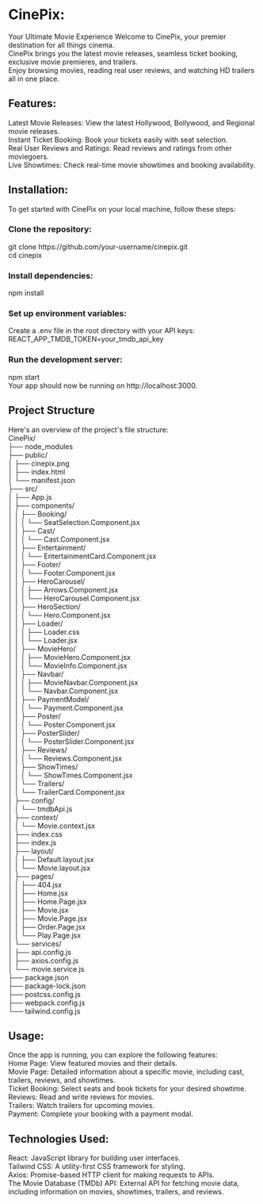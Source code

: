 <h1>CinePix:</h1>
Your Ultimate Movie Experience
Welcome to CinePix, your premier destination for all things cinema. <br>CinePix brings you the latest movie releases, seamless ticket booking, <br> exclusive movie premieres, and trailers.  <br>Enjoy browsing movies, reading real user reviews, and watching HD trailers all in one place.

<h2>Features:</h2>
Latest Movie Releases: View the latest Hollywood, Bollywood, and Regional movie releases. <br>
Instant Ticket Booking: Book your tickets easily with seat selection. <br>
Real User Reviews and Ratings: Read reviews and ratings from other moviegoers. <br>
Live Showtimes: Check real-time movie showtimes and booking availability. <br>

<h2>Installation:</h2>
To get started with CinePix on your local machine, follow these steps: <br>

<h3>Clone the repository:</h3>
git clone https://github.com/your-username/cinepix.git <br>
cd cinepix <br>

<h3>Install dependencies:</h3>
npm install <br>

<h3>Set up environment variables:</h3>
Create a .env file in the root directory with your API keys: <br>
REACT_APP_TMDB_TOKEN=your_tmdb_api_key <br>

<h3>Run the development server:</h3>
npm start <br>
Your app should now be running on http://localhost:3000. <br>

<h2>Project Structure</h2>
Here's an overview of the project's file structure: <br>
CinePix/ <br>
├── node_modules <br>
├── public/ <br>
│   ├── cinepix.png <br>
│   ├── index.html <br>
│   └── manifest.json <br>
├── src/ <br>
│   ├── App.js <br>
│   ├── components/ <br>
│   │   ├── Booking/ <br>
│   │   │   └── SeatSelection.Component.jsx <br>
│   │   ├── Cast/ <br>
│   │   │   └── Cast.Component.jsx <br>
│   │   ├── Entertainment/ <br>
│   │   │   └── EntertainmentCard.Component.jsx <br>
│   │   ├── Footer/ <br>
│   │   │   └── Footer.Component.jsx <br>
│   │   ├── HeroCarousel/ <br>
│   │   │   ├── Arrows.Component.jsx <br>
│   │   │   └── HeroCarousel.Component.jsx <br>
│   │   ├── HeroSection/ <br>
│   │   │   └── Hero.Component.jsx <br>
│   │   ├── Loader/ <br>
│   │   │   ├── Loader.css <br>
│   │   │   └── Loader.jsx <br>
│   │   ├── MovieHero/ <br>
│   │   │   ├── MovieHero.Component.jsx <br>
│   │   │   └── MovieInfo.Component.jsx <br>
│   │   ├── Navbar/ <br>
│   │   │   ├── MovieNavbar.Component.jsx <br>
│   │   │   └── Navbar.Component.jsx <br>
│   │   ├── PaymentModel/ <br>
│   │   │   └── Payment.Component.jsx <br>
│   │   ├── Poster/ <br>
│   │   │   └── Poster.Component.jsx <br>
│   │   ├── PosterSlider/ <br>
│   │   │   └── PosterSlider.Component.jsx <br>
│   │   ├── Reviews/ <br>
│   │   │   └── Reviews.Component.jsx <br>
│   │   ├── ShowTimes/ <br>
│   │   │   └── ShowTimes.Component.jsx <br>
│   │   └── Trailers/ <br>
│   │       └── TrailerCard.Component.jsx <br>
│   ├── config/ <br>
│   │   └── tmdbApi.js <br>
│   ├── context/ <br>
│   │   └── Movie.context.jsx <br>
│   ├── index.css <br>
│   ├── index.js <br>
│   ├── layout/ <br>
│   │   ├── Default.layout.jsx <br>
│   │   └── Movie.layout.jsx <br>
│   ├── pages/ <br>
│   │   ├── 404.jsx <br>
│   │   ├── Home.jsx <br>
│   │   ├── Home.Page.jsx <br>
│   │   ├── Movie.jsx <br>
│   │   ├── Movie.Page.jsx <br>
│   │   ├── Order.Page.jsx <br>
│   │   └── Play.Page.jsx <br>
│   └── services/ <br>
│       ├── api.config.js <br>
│       ├── axios.config.js <br>
│       └── movie.service.js <br>
├── package.json <br>
├── package-lock.json <br>
├── postcss.config.js <br>
├── webpack.config.js <br>
└── tailwind.config.js <br>

<h2>Usage:</h2>
Once the app is running, you can explore the following features: <br>
Home Page: View featured movies and their details. <br>
Movie Page: Detailed information about a specific movie, including cast, trailers, reviews, and showtimes. <br>
Ticket Booking: Select seats and book tickets for your desired showtime. <br>
Reviews: Read and write reviews for movies. <br>
Trailers: Watch trailers for upcoming movies. <br>
Payment: Complete your booking with a payment modal. <br>

<h2>Technologies Used:</h2>
React: JavaScript library for building user interfaces. <br>
Tailwind CSS: A utility-first CSS framework for styling. <br>
Axios: Promise-based HTTP client for making requests to APIs. <br>
The Movie Database (TMDb) API: External API for fetching movie data, including information on movies, showtimes, trailers, and reviews. <br>
